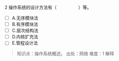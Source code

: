 2
操作系统的设计方法有（　　　　　）等。
- [ ] A.无序模块法 
- [ ] B.有序模块法 
- [ ] C.层次结构法 
- [ ] D.内核扩充法 
- [ ] E.管程设计法

> 知识点：操作系统概述。
> 出处：网络
> 难度：1
> 解释

